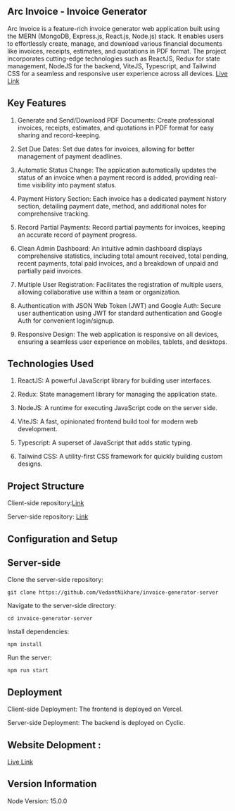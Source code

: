 ## Arc Invoice - Invoice Generator
Arc Invoice is a feature-rich invoice generator web application built using the MERN (MongoDB, Express.js, React.js, Node.js) stack. It enables users to effortlessly create, manage, and download various financial documents like invoices, receipts, estimates, and quotations in PDF format. The project incorporates cutting-edge technologies such as ReactJS, Redux for state management, NodeJS for the backend, ViteJS, Typescript, and Tailwind CSS for a seamless and responsive user experience across all devices. [Live Link](https://arc-invoice-tool.vercel.app/)

## Key Features
1. Generate and Send/Download PDF Documents: Create professional invoices, receipts, estimates, and quotations in PDF format for easy sharing and record-keeping.

2. Set Due Dates: Set due dates for invoices, allowing for better management of payment deadlines.

3. Automatic Status Change: The application automatically updates the status of an invoice when a payment record is added, providing real-time visibility into payment status.

4. Payment History Section: Each invoice has a dedicated payment history section, detailing payment date, method, and additional notes for comprehensive tracking.

5. Record Partial Payments: Record partial payments for invoices, keeping an accurate record of payment progress.

6. Clean Admin Dashboard: An intuitive admin dashboard displays comprehensive statistics, including total amount received, total pending, recent payments, total paid invoices, and a breakdown of unpaid and partially paid invoices.

7. Multiple User Registration: Facilitates the registration of multiple users, allowing collaborative use within a team or organization.

8. Authentication with JSON Web Token (JWT) and Google Auth: Secure user authentication using JWT for standard authentication and Google Auth for convenient login/signup.

9. Responsive Design: The web application is responsive on all devices, ensuring a seamless user experience on mobiles, tablets, and desktops.

## Technologies Used
1. ReactJS: A powerful JavaScript library for building user interfaces.

2. Redux: State management library for managing the application state.

3. NodeJS: A runtime for executing JavaScript code on the server side.

4. ViteJS: A fast, opinionated frontend build tool for modern web development.

5. Typescript: A superset of JavaScript that adds static typing.

6. Tailwind CSS: A utility-first CSS framework for quickly building custom designs.

## Project Structure
Client-side repository:[Link](https://github.com/VedantNikhare/invoice-generator-client)

Server-side repository: [Link](https://github.com/VedantNikhare/invoice-generator-server)

## Configuration and Setup

## Server-side

Clone the server-side repository:
```
git clone https://github.com/VedantNikhare/invoice-generator-server
```
Navigate to the server-side directory:
```
cd invoice-generator-server
```
Install dependencies:
```
npm install
```
Run the server:
```
npm run start
```

## Deployment 

Client-side Deployment: The frontend is deployed on Vercel.

Server-side Deployment: The backend is deployed on Cyclic.

## Website Delopment :
[Live Link](https://arc-invoice-tool.vercel.app/)

## Version Information
Node Version: 15.0.0
